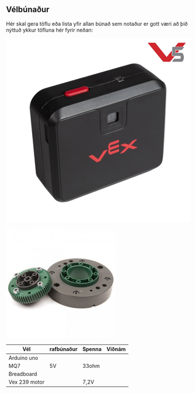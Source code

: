 ## Vélbúnaður
Hér skal gera töflu eða lista yfir allan búnað sem notaður er gott væri að þið nýttuð ykkur töfluna hér fyrir neðan:

![Mynd og litagreinir](./img/visionsensor.jpg)

![Burðarlega fyrir arma](./img/275-1810-turntable-bearing-together.jpg)

  | Vél | rafbúnaður | Spenna | Viðnám |
  | --- | --- | --- | --- |
  | Arduino uno |   |   |   | 
  | MQ7 | 5V | 33ohm |   |
  | Breadboard |   |   |   | 
  | Vex 239 motor |   | 7,2V |   |
